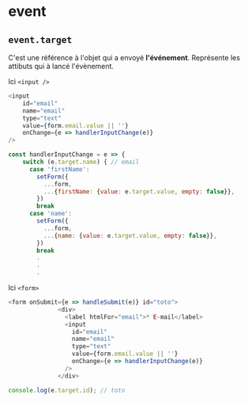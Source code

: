 # event

## `event.target`

C'est une référence à l'objet qui a envoyé **l'événement**. Représente les attibuts qui à lancé l'évènement.

Ici `<input />`

```javascript
<input
    id="email"
    name="email"
    type="text"
    value={form.email.value || ''}
    onChange={e => handlerInputChange(e)}
/>    
```

```javascript
const handlerInputChange = e => {
    switch (e.target.name) { // email
      case 'firstName':
        setForm({
          ...form,
          ...{firstName: {value: e.target.value, empty: false}},
        })
        break
      case 'name':
        setForm({
          ...form,
          ...{name: {value: e.target.value, empty: false}},
        })
        break
        .
        .
        .
```

Ici `<form>`

````javascript
<form onSubmit={e => handleSubmit(e)} id="toto">
              <div>
                <label htmlFor="email">* E-mail</label>
                <input
                  id="email"
                  name="email"
                  type="text"
                  value={form.email.value || ''}
                  onChange={e => handlerInputChange(e)}
                />
              </div>
````

````javascript
console.log(e.target.id); // toto
````
